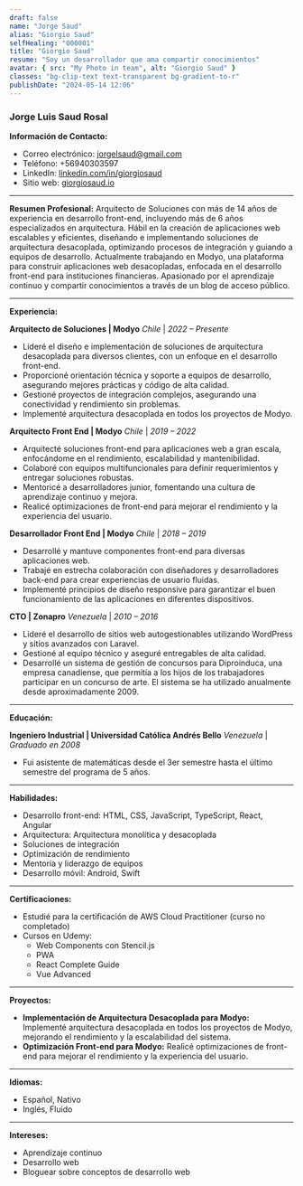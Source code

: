 ```yaml
---
draft: false
name: "Jorge Saud"
alias: "Giorgio Saud"
selfHealing: "000001"
title: "Giorgio Saud"
resume: "Soy un desarrollador que ama compartir conocimientos"
avatar: { src: "My Photo in team", alt: "Giorgio Saud" }
classes: "bg-clip-text text-transparent bg-gradient-to-r"
publishDate: "2024-05-14 12:06"
---
```


### Jorge Luis Saud Rosal

**Información de Contacto:**

- Correo electrónico: <jorgelsaud@gmail.com>
- Teléfono: +56940303597
- LinkedIn: [linkedin.com/in/giorgiosaud](https://www.linkedin.com/in/giorgiosaud/)
- Sitio web: [giorgiosaud.io](https://giorgiosaud.io)

---

**Resumen Profesional:**
Arquitecto de Soluciones con más de 14 años de experiencia en desarrollo front-end, incluyendo más de 6 años especializados en arquitectura. Hábil en la creación de aplicaciones web escalables y eficientes, diseñando e implementando soluciones de arquitectura desacoplada, optimizando procesos de integración y guiando a equipos de desarrollo. Actualmente trabajando en Modyo, una plataforma para construir aplicaciones web desacopladas, enfocada en el desarrollo front-end para instituciones financieras. Apasionado por el aprendizaje continuo y compartir conocimientos a través de un blog de acceso público.

---

**Experiencia:**

**Arquitecto de Soluciones | Modyo**
_Chile_ | _2022 – Presente_

- Lideré el diseño e implementación de soluciones de arquitectura desacoplada para diversos clientes, con un enfoque en el desarrollo front-end.
- Proporcioné orientación técnica y soporte a equipos de desarrollo, asegurando mejores prácticas y código de alta calidad.
- Gestioné proyectos de integración complejos, asegurando una conectividad y rendimiento sin problemas.
- Implementé arquitectura desacoplada en todos los proyectos de Modyo.

**Arquitecto Front End | Modyo**
_Chile_ | _2019 – 2022_

- Arquitecté soluciones front-end para aplicaciones web a gran escala, enfocándome en el rendimiento, escalabilidad y mantenibilidad.
- Colaboré con equipos multifuncionales para definir requerimientos y entregar soluciones robustas.
- Mentoricé a desarrolladores junior, fomentando una cultura de aprendizaje continuo y mejora.
- Realicé optimizaciones de front-end para mejorar el rendimiento y la experiencia del usuario.

**Desarrollador Front End | Modyo**
_Chile_ | _2018 – 2019_

- Desarrollé y mantuve componentes front-end para diversas aplicaciones web.
- Trabajé en estrecha colaboración con diseñadores y desarrolladores back-end para crear experiencias de usuario fluidas.
- Implementé principios de diseño responsive para garantizar el buen funcionamiento de las aplicaciones en diferentes dispositivos.

**CTO | Zonapro**
_Venezuela_ | _2010 – 2016_

- Lideré el desarrollo de sitios web autogestionables utilizando WordPress y sitios avanzados con Laravel.
- Gestioné al equipo técnico y aseguré entregables de alta calidad.
- Desarrollé un sistema de gestión de concursos para Diproinduca, una empresa canadiense, que permitía a los hijos de los trabajadores participar en un concurso de arte. El sistema se ha utilizado anualmente desde aproximadamente 2009.

---

**Educación:**

**Ingeniero Industrial | Universidad Católica Andrés Bello**
_Venezuela_ | _Graduado en 2008_

- Fui asistente de matemáticas desde el 3er semestre hasta el último semestre del programa de 5 años.

---

**Habilidades:**

- Desarrollo front-end: HTML, CSS, JavaScript, TypeScript, React, Angular
- Arquitectura: Arquitectura monolítica y desacoplada
- Soluciones de integración
- Optimización de rendimiento
- Mentoría y liderazgo de equipos
- Desarrollo móvil: Android, Swift

---

**Certificaciones:**

- Estudié para la certificación de AWS Cloud Practitioner (curso no completado)
- Cursos en Udemy:
  - Web Components con Stencil.js
  - PWA
  - React Complete Guide
  - Vue Advanced

---

**Proyectos:**

- **Implementación de Arquitectura Desacoplada para Modyo:** Implementé arquitectura desacoplada en todos los proyectos de Modyo, mejorando el rendimiento y la escalabilidad del sistema.
- **Optimización Front-end para Modyo:** Realicé optimizaciones de front-end para mejorar el rendimiento y la experiencia del usuario.

---

**Idiomas:**

- Español, Nativo
- Inglés, Fluido

---

**Intereses:**

- Aprendizaje continuo
- Desarrollo web
- Bloguear sobre conceptos de desarrollo web
